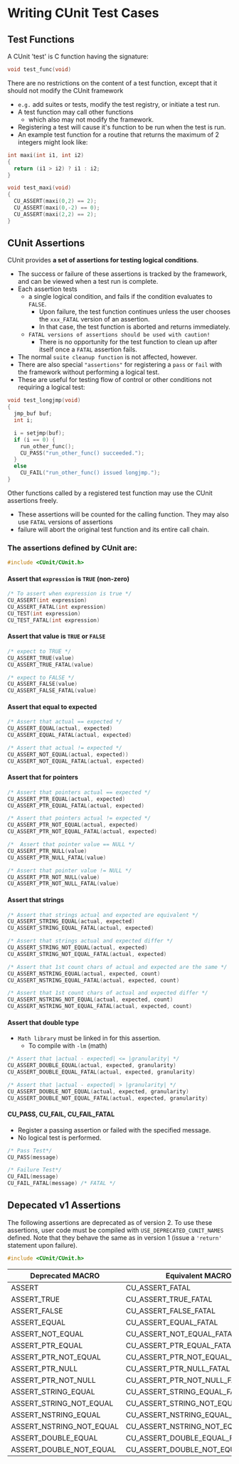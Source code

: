 # Writing CUnit Test Cases

## Test Functions

A CUnit 'test' is C function having the signature:
```c
void test_func(void)
```
There are no restrictions on the content of a test function, except that it should not modify the CUnit framework 
* `e.g.` add suites or tests, modify the test registry, or initiate a test run.
* A test function may call other functions 
  * which also may not modify the framework. 
* Registering a test will cause it's function to be run when the test is run.
* An example test function for a routine that returns the maximum of 2 integers might look like:
```c
int maxi(int i1, int i2)
{
  return (i1 > i2) ? i1 : i2;
}

void test_maxi(void)
{
  CU_ASSERT(maxi(0,2) == 2);
  CU_ASSERT(maxi(0,-2) == 0);
  CU_ASSERT(maxi(2,2) == 2);
}
```

## CUnit Assertions

CUnit provides **a set of assertions for testing logical conditions**. 
* The success or failure of these assertions is tracked by the framework, and can be viewed when a test run is complete.
* Each assertion tests 
  * a single logical condition, and fails if the condition evaluates to `FALSE`.
    * Upon failure, the test function continues unless the user chooses the `xxx_FATAL` version of an assertion. 
    * In that case, the test function is aborted and returns immediately.
  * `FATAL versions of assertions should be used with caution!` 
    * There is no opportunity for the test function to clean up after itself once a `FATAL` assertion fails. 
* The normal `suite cleanup function` is not affected, however.
* There are also special `"assertions"` for registering a `pass` or `fail` with the framework without performing a logical test. 
* These are useful for testing flow of control or other conditions not requiring a logical test:
```c
void test_longjmp(void)
{
  jmp_buf buf;
  int i;

  i = setjmp(buf);
  if (i == 0) {
    run_other_func();
    CU_PASS("run_other_func() succeeded.");
  }
  else
    CU_FAIL("run_other_func() issued longjmp.");
}
```
Other functions called by a registered test function may use the CUnit assertions freely.
* These assertions will be counted for the calling function. They may also use `FATAL` versions of assertions 
* failure will abort the original test function and its entire call chain.

### The assertions defined by CUnit are:
```c
#include <CUnit/CUnit.h>
```
#### Assert that `expression` is `TRUE` (non-zero)
```c
/* To assert when expression is true */
CU_ASSERT(int expression)
CU_ASSERT_FATAL(int expression)
CU_TEST(int expression)
CU_TEST_FATAL(int expression)
```
#### Assert that value is `TRUE` or `FALSE`
```c
/* expect to TRUE */
CU_ASSERT_TRUE(value)
CU_ASSERT_TRUE_FATAL(value)

/* expect to FALSE */
CU_ASSERT_FALSE(value)
CU_ASSERT_FALSE_FATAL(value)
```
#### Assert that equal to expected
```c
/* Assert that actual == expected */
CU_ASSERT_EQUAL(actual, expected)
CU_ASSERT_EQUAL_FATAL(actual, expected)

/* Assert that actual != expected */
CU_ASSERT_NOT_EQUAL(actual, expected))
CU_ASSERT_NOT_EQUAL_FATAL(actual, expected)
```
#### Assert that for pointers
```c
/* Assert that pointers actual == expected */
CU_ASSERT_PTR_EQUAL(actual, expected)
CU_ASSERT_PTR_EQUAL_FATAL(actual, expected)

/* Assert that pointers actual != expected */
CU_ASSERT_PTR_NOT_EQUAL(actual, expected)
CU_ASSERT_PTR_NOT_EQUAL_FATAL(actual, expected)

/* 	Assert that pointer value == NULL */
CU_ASSERT_PTR_NULL(value)
CU_ASSERT_PTR_NULL_FATAL(value)

/* Assert that pointer value != NULL */
CU_ASSERT_PTR_NOT_NULL(value)
CU_ASSERT_PTR_NOT_NULL_FATAL(value)
```
#### Assert that strings
```c
/* Assert that strings actual and expected are equivalent */
CU_ASSERT_STRING_EQUAL(actual, expected)
CU_ASSERT_STRING_EQUAL_FATAL(actual, expected)

/* Assert that strings actual and expected differ */
CU_ASSERT_STRING_NOT_EQUAL(actual, expected)
CU_ASSERT_STRING_NOT_EQUAL_FATAL(actual, expected)

/* Assert that 1st count chars of actual and expected are the same */
CU_ASSERT_NSTRING_EQUAL(actual, expected, count)
CU_ASSERT_NSTRING_EQUAL_FATAL(actual, expected, count)

/* Assert that 1st count chars of actual and expected differ */
CU_ASSERT_NSTRING_NOT_EQUAL(actual, expected, count)
CU_ASSERT_NSTRING_NOT_EQUAL_FATAL(actual, expected, count)
```
#### Assert that double type
* `Math library` must be linked in for this assertion. 
  * To compile with `-lm` (math)
```c
/* Assert that |actual - expected| <= |granularity| */
CU_ASSERT_DOUBLE_EQUAL(actual, expected, granularity)
CU_ASSERT_DOUBLE_EQUAL_FATAL(actual, expected, granularity)

/* Assert that |actual - expected| > |granularity| */
CU_ASSERT_DOUBLE_NOT_EQUAL(actual, expected, granularity)
CU_ASSERT_DOUBLE_NOT_EQUAL_FATAL(actual, expected, granularity)
```
#### CU_PASS, CU_FAIL, CU_FAIL_FATAL
* Register a passing assertion or failed with the specified message. 
* No logical test is performed.
```c
/* Pass Test*/
CU_PASS(message)

/* Failure Test*/
CU_FAIL(message)
CU_FAIL_FATAL(message) /* FATAL */
```

## Depecated v1 Assertions
The following assertions are deprecated as of version 2. To use these assertions, user code must be compiled with `USE_DEPRECATED_CUNIT_NAMES` defined. Note that they behave the same as in version 1 (issue a `'return'` statement upon failure).
```c
#include <CUnit/CUnit.h>
```
|Deprecated MACRO|Equivalent MACRO|
|---|---|
|ASSERT|CU_ASSERT_FATAL|
|ASSERT_TRUE|CU_ASSERT_TRUE_FATAL|
|ASSERT_FALSE|CU_ASSERT_FALSE_FATAL|
|ASSERT_EQUAL|CU_ASSERT_EQUAL_FATAL|
|ASSERT_NOT_EQUAL|CU_ASSERT_NOT_EQUAL_FATAL|
|ASSERT_PTR_EQUAL|CU_ASSERT_PTR_EQUAL_FATAL|
|ASSERT_PTR_NOT_EQUAL|CU_ASSERT_PTR_NOT_EQUAL_FATAL|
|ASSERT_PTR_NULL|CU_ASSERT_PTR_NULL_FATAL|
|ASSERT_PTR_NOT_NULL|CU_ASSERT_PTR_NOT_NULL_FATAL|
|ASSERT_STRING_EQUAL|CU_ASSERT_STRING_EQUAL_FATAL|
|ASSERT_STRING_NOT_EQUAL|CU_ASSERT_STRING_NOT_EQUAL_FATAL|
|ASSERT_NSTRING_EQUAL|CU_ASSERT_NSTRING_EQUAL_FATAL|
|ASSERT_NSTRING_NOT_EQUAL|CU_ASSERT_NSTRING_NOT_EQUAL_FATAL|
|ASSERT_DOUBLE_EQUAL|CU_ASSERT_DOUBLE_EQUAL_FATAL|
|ASSERT_DOUBLE_NOT_EQUAL|CU_ASSERT_DOUBLE_NOT_EQUAL_FATAL|